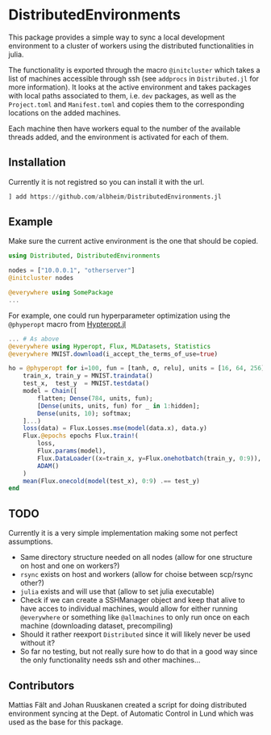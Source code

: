 # DistributedEnvironments

This package provides a simple way to sync a local development environment to a cluster of workers using the distributed functionalities in julia. 

The functionality is exported through the macro `@initcluster` which takes a list of machines accessible through ssh (see `addprocs` in `Distributed.jl` for more information).
It looks at the active environment and takes packages with local paths associated to them, i.e. `dev` packages,
as well as the `Project.toml` and `Manifest.toml` and copies them to the corresponding locations on the added machines.

Each machine then have workers equal to the number of the available threads added, and the environment is activated for each of them. 

## Installation

Currently it is not registred so you can install it with the url.
```julia
] add https://github.com/albheim/DistributedEnvironments.jl
```

## Example

Make sure the current active environment is the one that should be copied.

```julia
using Distributed, DistributedEnvironments

nodes = ["10.0.0.1", "otherserver"]
@initcluster nodes

@everywhere using SomePackage
...
```

For example, one could run hyperparameter optimization using the `@phyperopt` macro from [Hypteropt.jl](https://github.com/baggepinnen/Hyperopt.jl)
```julia
... # As above
@everywhere using Hyperopt, Flux, MLDatasets, Statistics
@everywhere MNIST.download(i_accept_the_terms_of_use=true)

ho = @phyperopt for i=100, fun = [tanh, σ, relu], units = [16, 64, 256], hidden = 1:5, epochs = 1:7
    train_x, train_y = MNIST.traindata()
    test_x,  test_y  = MNIST.testdata()
    model = Chain([
        flatten; Dense(784, units, fun);
        [Dense(units, units, fun) for _ in 1:hidden];
        Dense(units, 10); softmax;
    ]...)
    loss(data) = Flux.Losses.mse(model(data.x), data.y)
    Flux.@epochs epochs Flux.train!(
        loss, 
        Flux.params(model), 
        Flux.DataLoader((x=train_x, y=Flux.onehotbatch(train_y, 0:9)), batchsize=16, shuffle=true), 
        ADAM()
    )
    mean(Flux.onecold(model(test_x), 0:9) .== test_y)
end
```

## TODO

Currently it is a very simple implementation making some not perfect assumptions.

* Same directory structure needed on all nodes (allow for one structure on host and one on workers?)
* `rsync` exists on host and workers (allow for choise between scp/rsync other?)
* `julia` exists and will use that (allow to set julia executable)
* Check if we can create a SSHManager object and keep that alive to have acces to individual machines, would allow for either running `@everywhere` or something like `@allmachines` to only run once on each machine (downloading dataset, precompiling)
* Should it rather reexport `Distributed` since it will likely never be used without it?
* So far no testing, but not really sure how to do that in a good way since the only functionality needs ssh and other machines...

## Contributors

Mattias Fält and Johan Ruuskanen created a script for doing distributed environment syncing at the Dept. of Automatic Control in Lund which was used as the base for this package.
